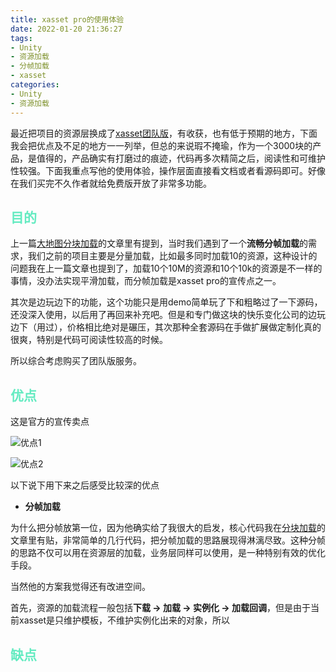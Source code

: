 ```yaml
---
title: xasset pro的使用体验
date: 2022-01-20 21:36:27
tags:
- Unity
- 资源加载
- 分帧加载
- xasset
categories:
- Unity
- 资源加载
---
```


最近把项目的资源层换成了[xasset团队版](https://www.xasset.pro/)，有收获，也有低于预期的地方，下面我会把优点及不足的地方一一列举，但总的来说瑕不掩瑜，作为一个3000块的产品，是值得的，产品确实有打磨过的痕迹，代码再多次精简之后，阅读性和可维护性较强。下面我重点写他的使用体验，操作层面直接看文档或者看源码即可。好像在我们买完不久作者就给免费版开放了非常多功能。

## <font color=#64EBC1>目的</font>

上一篇[大地图分块加载](https://zhuanlan.zhihu.com/p/458672730)的文章里有提到，当时我们遇到了一个**流畅分帧加载**的需求，我们之前的项目主要是分量加载，比如最多同时加载10的资源，这种设计的问题我在上一篇文章也提到了，加载10个10M的资源和10个10k的资源是不一样的事情，没办法实现平滑加载，而分帧加载是xasset pro的宣传点之一。

其次是边玩边下的功能，这个功能只是用demo简单玩了下和粗略过了一下源码，还没深入使用，以后用了再回来补充吧。但是和专门做这块的快乐变化公司的边玩边下（用过），价格相比绝对是碾压，其次那种全套源码在手做扩展做定制化真的很爽，特别是代码可阅读性较高的时候。

所以综合考虑购买了团队版服务。

## <font color=#64EBC1>优点</font>

这是官方的宣传卖点

![优点1](优点1.png)

![优点2](优点2.png)

以下说下用下来之后感受比较深的优点

- **分帧加载**

为什么把分帧放第一位，因为他确实给了我很大的启发，核心代码我在[分块加载](https://zhuanlan.zhihu.com/p/458672730)的文章里有贴，非常简单的几行代码，把分帧加载的思路展现得淋漓尽致。这种分帧的思路不仅可以用在资源层的加载，业务层同样可以使用，是一种特别有效的优化手段。

当然他的方案我觉得还有改进空间。

首先，资源的加载流程一般包括**下载 -> 加载 -> 实例化 -> 加载回调**，但是由于当前xasset是只维护模板，不维护实例化出来的对象，所以

## <font color=#64EBC1>缺点</font>
